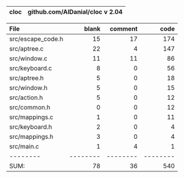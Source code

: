 cloc|github.com/AlDanial/cloc v 2.04
--- | ---

File|blank|comment|code
:-------|-------:|-------:|-------:
src/escape_code.h|15|17|174
src/aptree.c|22|4|147
src/window.c|11|11|86
src/keyboard.c|8|0|56
src/aptree.h|5|0|18
src/window.h|5|0|15
src/action.h|5|0|12
src/common.h|0|0|12
src/mappings.c|1|0|11
src/keyboard.h|2|0|4
src/mappings.h|3|0|4
src/main.c|1|4|1
--------|--------|--------|--------
SUM:|78|36|540
